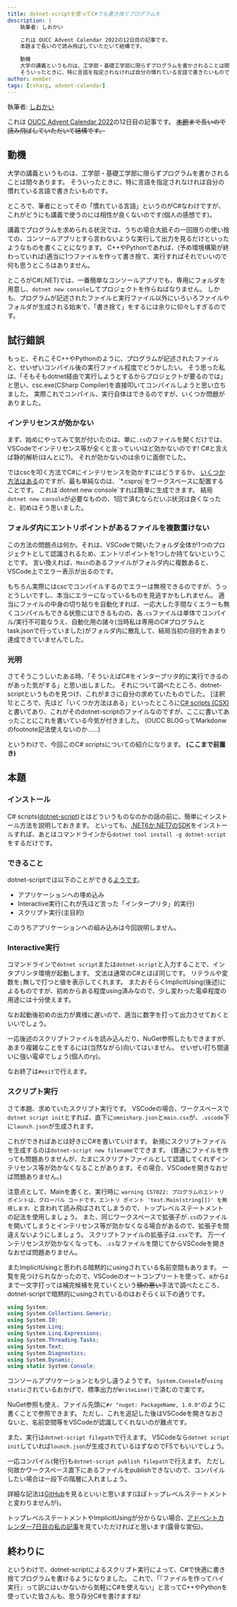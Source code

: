 ```yaml
---
title: dotnet-scriptを使ってC#でも書き捨てプログラムを
description: |
    執筆者: しおかい

    これは OUCC Advent Calendar 2022の12日目の記事です。
    本題まで長いので読み飛ばしていただいて結構です。

    動機
    大学の講義というものは、工学部・基礎工学部に限らずプログラムを書かされることは間々あります。
    そういったときに、特に言語を指定されなければ自分の慣れている言語で書きたいものです。
author: member
tags: [csharp, advent-calendar]
---
```


執筆者: [しおかい](https://twitter.com/Gs_itisitcat)

これは [OUCC Advent Calendar 2022](https://adventar.org/calendars/7859)の12日目の記事です。
~~[本題](#本題)まで長いので読み飛ばしていただいて結構です。~~

## 動機

大学の講義というものは、工学部・基礎工学部に限らずプログラムを書かされることは間々あります。
そういったときに、特に言語を指定されなければ自分の慣れている言語で書きたいものです。

ところで、筆者にとってその「慣れている言語」というのがC#なわけですが、これがどうにも講義で使うのには相性が良くないのです(個人の感想です)。

講義でプログラムを求められる状況では、うちの場合大抵その一回限りの使い捨ての、コンソールアプリとすら言わないような実行して出力を見るだけといったようなものを書くことになります。
C++やPythonであれば、(予め環境構築が終わっていれば)適当に1つファイルを作って書き捨て、実行すればそれでいいので何も思うところはありません。

ところがC#(.NET)では、一番簡単なコンソールアプリでも、専用にフォルダを用意し、`dotnet new console`してプロジェクトを作らねばなりません。
しかも、プログラムが記述されたファイルと実行ファイル以外にいろいろファイルやフォルダが生成される始末で、「書き捨て」をするには余りに仰々しすぎるのです。

## 試行錯誤

もっと、それこそC++やPythonのように、プログラムが記述されたファイルと、せいぜいコンパイル後の実行ファイル程度でどうかしたい。
そう思った私は、「そもそもdotnet経由で実行しようとするからプロジェクトが要るのでは」と思い、csc.exe(CSharp Compiler)を直接叩いてコンパイルしようと思い立ちました。
実際これでコンパイル、実行自体はできるのですが、いくつか問題がありました。

### インテリセンスが効かない

まず、始めにやってみて気が付いたのは、単に`.cs`のファイルを開くだけでは、VSCodeでインテリセンス等が全くと言っていいほど効かないのです!
C#と言えば静的解析(ほんとに?)。
それが効かないのは余りに面倒でした。

ではcscを叩く方法でC#にインテリセンスを効かすにはどうするか。
[いくつか方法はある](https://code.visualstudio.com/docs/languages/csharp#:~:text=Selecting%20a%20project,load%20them%20all.)のですが、最も単純なのは、`*.csproj`をワークスペースに配置することです。
これは`dotnet new console`すれば簡単に生成できます。
結局`dotnet new console`が必要なものの、1回で済むならだいぶ状況は良くなったと、初めはそう思いました。

### フォルダ内にエントリポイントがあるファイルを複数置けない

この方法の問題点は何か。それは、VSCodeで開いたフォルダ全体が1つのプロジェクトとして認識されるため、エントリポイントを1つしか持てないということです。
言い換えれば、`Main`のあるファイルがフォルダ内に複数あると、VSCode上でエラー表示が出るのです。

もちろん実際にはcscでコンパイルするのでエラーは無視できるのですが、うっとうしいですし、本当にエラーになっているものを見逃すかもしれません。
適当にファイルの中身の切り貼りを自動化すれば、一応大した手間なくエラーも無くコンパイルもできる状態にはできるものの、各`.cs`ファイルは単体でコンパイル/実行不可能なうえ、自動化用の諸々(当時私は専用のC#プログラムとtask.jsonで行っていました)がフォルダ内に散乱して、結局当初の目的をあまり達成できていませんでした。

### 光明

さてそうこうしいたある時、「そういえばC#をインタープリタ的に実行できるのがあった気がする」と思い出しました。
それについて調べたところ、dotnet-scriptというものを見つけ、これがまさに自分の求めていたものでした。
[注釈1]:ところで、先ほど「いくつか方法はある」といったところに[C# scripts (CSX)](https://code.visualstudio.com/docs/languages/csharp#:~:text=MSBuild%20projects-,C%23%20scripts%20(CSX),-On%20startup%20the)と書いてあり、これがそのdotnet-scriptのファイルなのですが、ここに書いてあったことにこれを書いている今気が付きました。
(OUCC BLOGってMarkdonwのfootnote記法使えないのか……)

というわけで、今回このC# scriptsについての紹介になります。
**(ここまで前置き)**

## 本題

### インストール

C# scripts([dotnet-script](https://github.com/dotnet-script/dotnet-script))とはどういうものなのかの話の前に、簡単にインストール方法を説明しておきます。
といっても、[.NET6か.NET7のSDK](https://dotnet.microsoft.com/en-us/download)をインストールすれば、あとはコマンドラインから`dotnet tool install -g dotnet-script`をするだけです。

### できること

dotnet-scriptでは以下のことができる[ようです](https://ufcpp.net/study/csharp/cheatsheet/apscripting/)。

- アプリケーションへの埋め込み
- Interactive実行(これが先ほど言った「インタープリタ」的実行)
- スクリプト実行(主目的)

このうちアプリケーションへの組み込みは今回説明しません。

### Interactive実行

コマンドラインで`dotnet script`または`dotnet-script`と入力することで、インタプリンタ環境が起動します。
文法は通常のC#とほぼ同じです。
リテラルや変数を`;`無しで打つと値を表示してくれます。
またおそらくImplicitUsing(後述)によるものですが、初めからある程度using済みなので、少し変わった電卓程度の用途には十分使えます。

なお起動後初めの出力が異様に遅いので、適当に数字を打って出力させておくといいでしょう。

一応後述のスクリプトファイルを読み込んだり、NuGet参照したもできますが、あまり複雑なことをするには(当然ながら)向いてはいません。
せいぜい打ち間違いに強い電卓でしょう(個人のry)。

なお終了は`#exit`で行えます。

### スクリプト実行

さて本題、求めていたスクリプト実行です。
VSCodeの場合、ワークスペースで`dotnet script init`とすれば、直下に`omnisharp.json`と`main.csx`が、`.vscode`下に`launch.json`が生成されます。

これができればあとは好きにC#を書いていけます。
新規にスクリプトファイルを生成するのは`dotnet-script new filename`でできます。
(普通にファイルを作っても問題ありませんが、たまにスクリプトファイルとして認識してくれずインテリセンス等が効かなくなることがあります。その場合、VSCodeを開きなおせば問題ありません。)

注意点として、Mainを書くと、実行時に
`warning CS7022: プログラムのエントリ ポイントは、グローバル コードです。エントリ ポイント 'test.Main(string[])' を無視します。`と言われて読み飛ばされてしまうので、トップレベルステートメントの記法を使用しましょう。
また、同じワークスペースで拡張子が`.cs`のファイルを開いてしまうとインテリセンス等が効かなくなる場合があるので、拡張子を間違えないようにしましょう。
スクリプトファイルの拡張子は`.csx`です。
万一インテリセンスが効かなくなっても、`.cs`なファイルを閉じてからVSCodeを開きなおせば問題ありません。

またImplicitUsingと思われる暗黙的にusingされている名前空間もあります。
一覧を見つけられなかったので、VSCodeのオートコンプリートを使って、aからzまで一文字打っては補完候補を見ていくという~~頭の悪い~~手法で調べたところ、dotnet-scriptで暗黙的にusingされているのはおそらく以下の通りです。

```csharp
using System;
using System.Collections.Generic;
using System.IO;
using System.Linq;
using System.Linq.Expressions;
using System.Threading.Tasks;
using System.Text;
using System.Diagnostics;
using System.Dynamic;
using static System.Console;
```

コンソールアプリケーションとも少し違うようです。
`System.Console`が`using static`されているおかげで、標準出力が`WriteLine()`で済むので楽です。

NuGet参照も使え、ファイル先頭に`#r "nuget: PackageName, 1.0.0"`のように書くことで参照できます。
ただし、これを追記した後はVSCodeを開きなおさないと、名前空間等をVSCodeが認識してくれないのが難点です。

また、実行は`dotnet-script filepath`で行えます。
VSCodeなら`dotnet script init`していれば`lounch.json`が生成されているはずなのでF5でもいいでしょう。

一応コンパイル(発行)も`dotnet-script publish filepath`で行えます。
ただし何故かワークスペース直下にあるファイルをpublishできないので、コンパイルしたい場合は一段下の階層に入れましょう。

詳細な記法は[GitHub](https://github.com/dotnet-script/dotnet-script)を見るといいと思います(ほぼトップレベルステートメントと変わりませんが)。

トップレベルステートメントやImplicitUsingが分からない場合、[アドベントカレンダー7日目の私の記事](/blog/890)を見ていただければと思います(露骨な宣伝)。

## 終わりに

というわけで、dotnet-scriptによるスクリプト実行によって、C#で快適に書き捨てプログラムを書けるようになりました。
これで、「『ファイルを作ってハイ実行』って訳にはいかないから気軽にC#を使えない」と言ってC++やPythonを使っていた皆さんも、思う存分C#を書けますね!
